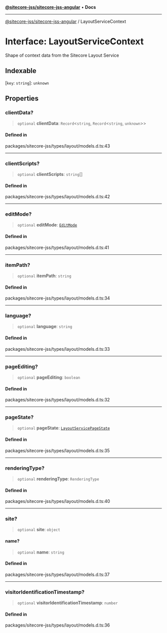 [**@sitecore-jss/sitecore-jss-angular**](../README.md) • **Docs**

***

[@sitecore-jss/sitecore-jss-angular](../README.md) / LayoutServiceContext

# Interface: LayoutServiceContext

Shape of context data from the Sitecore Layout Service

## Indexable

 \[`key`: `string`\]: `unknown`

## Properties

### clientData?

> `optional` **clientData**: `Record`\<`string`, `Record`\<`string`, `unknown`\>\>

#### Defined in

packages/sitecore-jss/types/layout/models.d.ts:43

***

### clientScripts?

> `optional` **clientScripts**: `string`[]

#### Defined in

packages/sitecore-jss/types/layout/models.d.ts:42

***

### editMode?

> `optional` **editMode**: [`EditMode`](../enumerations/EditMode.md)

#### Defined in

packages/sitecore-jss/types/layout/models.d.ts:41

***

### itemPath?

> `optional` **itemPath**: `string`

#### Defined in

packages/sitecore-jss/types/layout/models.d.ts:34

***

### language?

> `optional` **language**: `string`

#### Defined in

packages/sitecore-jss/types/layout/models.d.ts:33

***

### pageEditing?

> `optional` **pageEditing**: `boolean`

#### Defined in

packages/sitecore-jss/types/layout/models.d.ts:32

***

### pageState?

> `optional` **pageState**: [`LayoutServicePageState`](../enumerations/LayoutServicePageState.md)

#### Defined in

packages/sitecore-jss/types/layout/models.d.ts:35

***

### renderingType?

> `optional` **renderingType**: `RenderingType`

#### Defined in

packages/sitecore-jss/types/layout/models.d.ts:40

***

### site?

> `optional` **site**: `object`

#### name?

> `optional` **name**: `string`

#### Defined in

packages/sitecore-jss/types/layout/models.d.ts:37

***

### visitorIdentificationTimestamp?

> `optional` **visitorIdentificationTimestamp**: `number`

#### Defined in

packages/sitecore-jss/types/layout/models.d.ts:36
